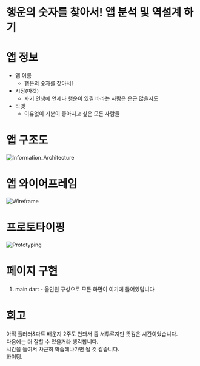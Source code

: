 # 행운의 숫자를 찾아서! 앱 분석 및 역설계 하기
# 앱 정보
- 앱 이름
    - 행운의 숫자를 찾아서!    
- 시장(마켓)
    - 자기 인생에 언제나 행운이 있길 바라는 사람은 은근 많을지도     
- 타겟
    - 이유없이 기분이 좋아지고 싶은 모든 사람들
# 앱 구조도
![Information_Architecture ](https://github.com/user-attachments/assets/15eecd09-045d-4a86-850a-c8d31388ac6f)
# 앱 와이어프레임
![Wireframe](https://github.com/user-attachments/assets/0db9a268-a53f-45c9-abcb-4f6130982f53)
# 프로토타이핑
![Prototyping](https://github.com/user-attachments/assets/44968eb8-aae4-45f5-9ba6-165bef24d908)
# 페이지 구현
1. main.dart - 올인원 구성으로 모든 화면이 여기에 들어있답니다
# 회고
아직 플러터&다트 배운지 2주도 안돼서 좀 서투르지만 뜻깊은 시간이었습니다.  
다음에는 더 잘할 수 있을거라 생각합니다.  
시간을 들여서 차근히 학습해나가면 될 것 같습니다.  
화이팅.  
